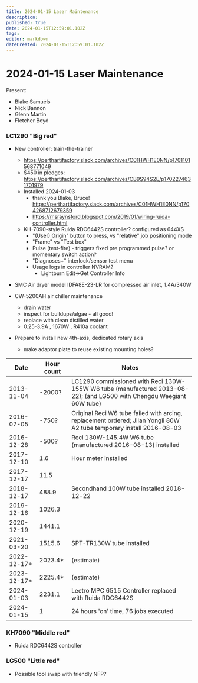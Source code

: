 ```yaml
---
title: 2024-01-15 Laser Maintenance
description: 
published: true
date: 2024-01-15T12:59:01.102Z
tags: 
editor: markdown
dateCreated: 2024-01-15T12:59:01.102Z
---
```


# 2024-01-15 Laser Maintenance

Present:
* Blake Samuels
* Nick Bannon
* Glenn Martin
* Fletcher Boyd

### LC1290 "Big red"
* New controller: train-the-trainer
  * https://perthartifactory.slack.com/archives/C01HWH1E0NN/p1701101568771049
  * $450 in pledges: https://perthartifactory.slack.com/archives/CB9S94S2E/p1702274631701979
  * Installed 2024-01-03
    * thank you Blake, Bruce! https://perthartifactory.slack.com/archives/C01HWH1E0NN/p1704268712679359
    * https://msraynsford.blogspot.com/2019/01/wiring-ruida-controller.html
  * KH-7090-style Ruida RDC6442S controller? configured as 644XS
    * "(User) Origin" button to press, vs "relative" job positioning mode
    * "Frame" vs "Test box"
    * Pulse (test-fire) - triggers fixed pre programmed pulse? or momentary switch action?
    * "Diagnoses+" interlock/sensor test menu
    * Usage logs in controller NVRAM?
      * Lightburn Edit->Get Controller Info
    
* SMC Air dryer model IDFA8E-23-LR for compressed air inlet, 1.4A/340W
* CW-5200AH air chiller maintenance
  * drain water
  * inspect for buildups/algae - all good!
  * replace with clean distilled water
  * 0.25-3.9A , 1670W , R410a coolant
* Prepare to install new 4th-axis, dedicated rotary axis
  * make adaptor plate to reuse existing mounting holes?

| Date       | Hour count | Notes |
|------------|------------|-----------------------------------------------------------------------------------------------------------------------|
| 2013-11-04 | -2000?     | LC1290 commissioned with Reci 130W-155W W6 tube (manufactured 2013-08-22); (and LG500 with Chengdu Weegiant 60W tube) |
| 2016-07-05 | -750?      | Original Reci W6 tube failed with arcing, replacement ordered; Jilan Yongli 80W A2 tube temporary install 2016-08-03  |
| 2016-12-28 | -500?      | Reci 130W-145.4W W6 tube (manufactured 2016-08-13) installed |
| 2017-12-10 | 1.6        | Hour meter installed |
| 2017-12-17 | 11.5       | |
| 2018-12-17 | 488.9      | Secondhand 100W tube installed 2018-12-22 |
| 2019-12-16 | 1026.3     | |
| 2020-12-19 | 1441.1     | |
| 2021-03-20 | 1515.6     | SPT-TR130W tube installed |
| 2022-12-17* | 2023.4*   | (estimate) |
| 2023-12-17* | 2225.4*   | (estimate) |
| 2024-01-03 | 2231.1     | Leetro MPC 6515 Controller replaced with Ruida RDC6442S |
| 2024-01-15 | 1          | 24 hours 'on' time, 76 jobs executed |

### KH7090 "Middle red"

* Ruida RDC6442S controller

### LG500 "Little red"
* Possible tool swap with friendly NFP?